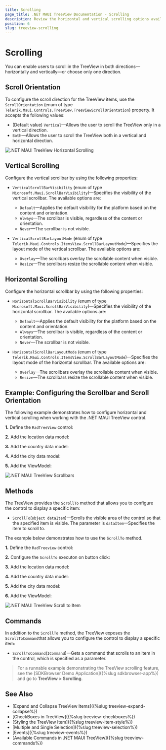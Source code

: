 ```yaml
---
title: Scrolling
page_title: .NET MAUI TreeView Documentation - Scrolling
description: Review the horizontal and vertical scrolling options available in TreeView for .NET MAUI.
position: 6
slug: treeview-scrolling
---
```


# Scrolling

You can enable users to scroll in the TreeView in both directions&mdash;horizontally and vertically&mdash;or choose only one direction. 

## Scroll Orientation

To configure the scroll direction for the TreeView items, use the `ScrollOrientation` (enum of type `Telerik.Maui.Controls.TreeView.TreeViewScrollOrientation`) property. It accepts the following values:

* (Default value) `Vertical`&mdash;Allows the user to scroll the TreeView only in a vertical direction.
* `Both`&mdash;Allows the user to scroll the TreeView both in a vertical and horizontal direction.

![.NET MAUI TreeView Horizontal Scrolling](images/treeview-horizontalscrolling.gif)

## Vertical Scrolling

Configure the vertical scrollbar by using the following properties:

* `VerticalScrollBarVisibility` (enum of type `Microsoft.Maui.ScrollBarVisibility`)&mdash;Specifies the visibility of the vertical scrollbar. The available options are: 
	* `Default`&mdash;Applies the default visibility for the platform based on the content and orientation.
	* `Always`&mdash;The scrollbar is visible, regardless of the content or orientation.
	* `Never`&mdash;The scrollbar is not visible.


* `VerticalScrollBarLayoutMode` (enum of type `Telerik.Maui.Controls.ItemsView.ScrollBarLayoutMode`)&mdash;Specifies the layout mode of the vertical scrollbar. The available options are: 
	* `Overlay`&mdash;The scrollbars overlay the scrollable content when visible.
	* `Resize`&mdash;The scrollbars resize the scrollable content when visible.

## Horizontal Scrolling

Configure the horizontal scrollbar by using the following properties:

* `HorizontalScrollBarVisibility` (enum of type `Microsoft.Maui.ScrollBarVisibility`)&mdash;Specifies the visibility of the horizontal scrollbar.
The available options are: 
	* `Default`&mdash;Applies the default visibility for the platform based on the content and orientation.
	* `Always`&mdash;The scrollbar is visible, regardless of the content or orientation.
	* `Never`&mdash;The scrollbar is not visible.

* `HorizontalScrollBarLayoutMode` (enum of type `Telerik.Maui.Controls.ItemsView.ScrollBarLayoutMode`)&mdash;Specifies the layout mode of the horizontal scrollbar. 
The available options are: 
	* `Overlay`&mdash;The scrollbars overlay the scrollable content when visible.
	* `Resize`&mdash;The scrollbars resize the scrollable content when visible.

## Example: Configuring the Scrollbar and Scroll Orientation

The following example demonstrates how to configure horizontal and vertical scrolling when working with the .NET MAUI TreeView control.

**1.** Define the `RadTreeView` control:

<snippet id='treeview-scrolling'/>

**2.** Add the location data model:

<snippet id='treeview-location-model'/>

**3.** Add the country data model:

<snippet id='treeview-country-model'/>

**4.** Add the city data model:

<snippet id='treeview-city-model'/>

**5.** Add the ViewModel:

<snippet id='treeview-location-viewmodel'/>

![.NET MAUI TreeView Scrollbars](images/treeview-scrollbars.gif)

## Methods 

The TreeView provides the `ScrollTo` method that allows you to configure the control to display a specific item:

* `ScrollTo`(`object dataItem`)&mdash;Scrolls the visible area of the control so that the specified item is visible. The parameter is `dataItem`&mdash;Specifies the item to scroll to.

The example below demonstrates how to use the `ScrollTo` method.

**1.** Define the `RadTreeview` control: 

<snippet id='treeview-programmatic-scrolling-xaml'/>

**2.** Configure the `ScrollTo` executon on button click:

<snippet id='treeview-programmatic-scrolling'/>

**3.** Add the location data model:

<snippet id='treeview-location-model'/>

**4.** Add the country data model:

<snippet id='treeview-country-model'/>

**5.** Add the city data model:

<snippet id='treeview-city-model'/>

**6.** Add the ViewModel:

<snippet id='treeview-location-viewmodel'/>

![.NET MAUI TreeView Scroll to Item](images/treeview-scrollto-item.gif)

## Commands

In addition to the `ScrollTo` method, the TreeView exposes the `ScrollToCommand`that allows you to configure the control to display a specific item:

* `ScrollToCommand`(`ICommand`)&mdash;Gets a command that scrolls to an item in the control, which is specified as a parameter.

> For a runnable example demonstrating the TreeView scrolling feature, see the [SDKBrowser Demo Application]({%slug sdkbrowser-app%}) and go to **TreeView > Scrolling**.

## See Also

* [Expand and Collapse TreeView Items]({%slug treeview-expand-collapse%})
* [CheckBoxes in TreeView]({%slug treeview-checkboxes%})
* [Styling the TreeView Item]({%slug treeview-item-style%})
* [Multiple and Single Selection]({%slug treeview-selection%})
* [Events]({%slug treeview-events%})
* [Available Commands in .NET MAUI TreeView]({%slug treeview-commands%})
